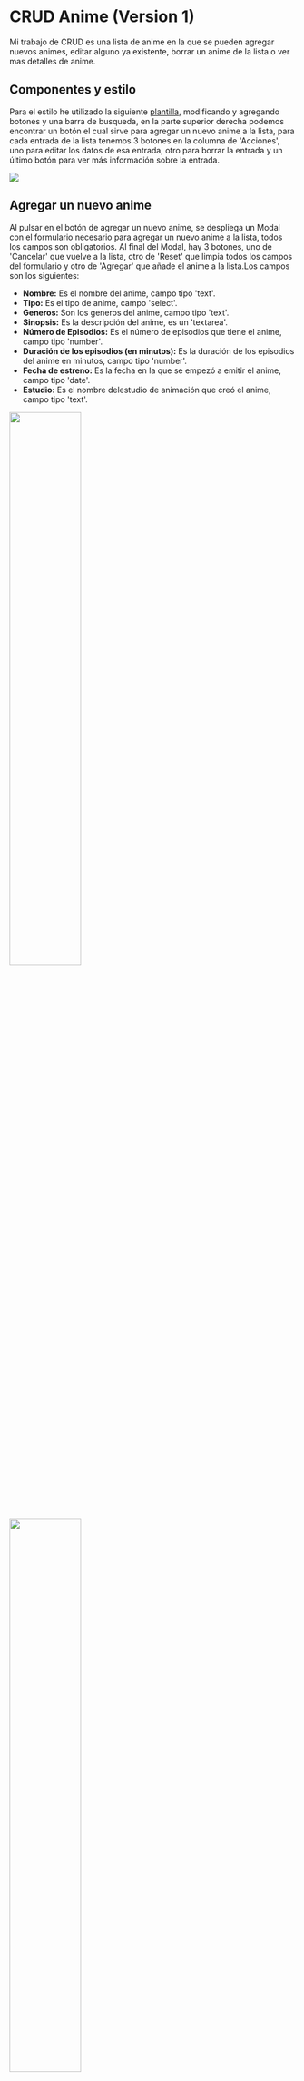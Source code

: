 # CRUD Anime (Version 1)

Mi trabajo de CRUD es una lista de anime en la que se pueden agregar nuevos animes, editar alguno ya existente, borrar un anime de la lista o ver mas detalles de anime.

## Componentes y estilo

Para el estilo he utilizado la siguiente [plantilla](https://www.tutorialrepublic.com/snippets/preview.php?topic=bootstrap&file=crud-data-table-for-database-with-modal-form), modificando y agregando botones y una barra de busqueda, en la parte superior derecha podemos encontrar un botón el cual sirve para agregar un nuevo anime a la lista, para cada entrada de la lista tenemos 3 botones en la columna de 'Acciones', uno para editar los datos de esa entrada, otro para borrar la entrada y un último botón para ver más información sobre la entrada.

<img src="capturas-CRUD/01-Pagina Principal.png">

## Agregar un nuevo anime

Al pulsar en el botón de agregar un nuevo anime, se despliega un Modal con el formulario necesario para agregar un nuevo anime a la lista, todos los campos son obligatorios. Al final del Modal, hay 3 botones, uno de 'Cancelar' que vuelve a la lista, otro de 'Reset' que limpia todos los campos del formulario y otro de 'Agregar' que añade el anime a la lista.Los campos son los siguientes:

- <b>Nombre:</b> Es el nombre del anime, campo tipo 'text'.
- <b>Tipo:</b> Es el tipo de anime, campo 'select'.
- <b>Generos:</b> Son los generos del anime, campo tipo 'text'.
- <b>Sinopsis:</b> Es la descripción del anime, es un 'textarea'.
- <b>Número de Episodios:</b> Es el número de episodios que tiene el anime, campo tipo 'number'.
- <b>Duración de los episodios (en minutos):</b> Es la duración de los episodios del anime en minutos, campo tipo 'number'.
- <b>Fecha de estreno:</b> Es la fecha en la que se empezó a emitir el anime, campo tipo 'date'.
- <b>Estudio:</b> Es el nombre delestudio de animación que creó el anime, campo tipo 'text'.

<img style="margin: 0 auto" src="capturas-CRUD/02-1-Modal agregar anime.png" width="50%">
<img style="margin: 0 auto" src="capturas-CRUD/02-2-Botones modal agregar anime.png" width="50%">

## Editar un anime

Al editar un anime se nos abre un Modal con todos los datos del anime en sus respectivos campos de formulario, no se puede dejar un campo de formulario en blanco, y al final tiene 2 botones, uno de 'Cancelar' para volver a la lista de anime y oreo de 'Guardar Cambios' para actualizar los datos del anime.

<img style="margin: 0 auto" src="capturas-CRUD/03-1-Modal editar anime.png" width="50%">
<img style="margin: 0 auto" src="capturas-CRUD/03-2-Boton modal editar anime.png" width="50%">

## Borrar un anime

Al borrar un anime se abre un Modal pidiendo confirmación para borrar el anime de la lista.

<img style="margin: 0 auto" src="capturas-CRUD/04-Modal Eliminar Anime.png" width="50%">

## Ver detalles de un anime

En la sección de ver detalles de un anime, se noa abre un Modal mostrando todos los datos del anime seleccionado.

<img style="margin: 0 auto" src="capturas-CRUD/05-1-Modal detalles anime.png" width="50%">
<img style="margin: 0 auto" src="capturas-CRUD/05-2-Boton modal detalles anime.png" width="50%">

## Barra de búsqueda

He añadido una barra de búsqueda la cual busca una entrada de la lista por el nombre.

<img src="capturas-CRUD/06-Barra de busqueda funcional.png">

# Cambios de la versión 2

## Login

He implementado un login con una tabla más en la base de datos donde se comprueba que el usuario esté registrado para acceder al CRUD.

<img src="capturas-CRUD/07-Pantalla login.PNG">

Si el usuario está en la base de datos podrá acceder al CRUD y se mostrará su nombre en el encabezado de la tabla, junto con un botón de 'Logout'.

<img src="capturas-CRUD/12-Identificacion del usuario en el crud.PNG">

Si por el contrario el usuario no está en la base de datos, o el nombre de usuario/contraseña son incorrectos, mostrará un mensaje de error junto a un botón para volver a la pantalla de login.

<img src="capturas-CRUD/08-Login incorrecto.PNG">

## Registro

Debajo del login hay un enlace a un formulario de registro para registrar un usuario en la base de datos.

<img src="capturas-CRUD/09-Pagina de registro.PNG">

Si se registra a un usuario muestra un mensaje diciendo que se ha registrado correctamente junto con un botón para volver al login.

<img src="capturas-CRUD/10-Registro correcto.PNG">

Pero si se intenta registrar un usuario que ya existe en la base de datos, muestra un mensaje diciendo que el usuario ya existe y un botón para volver al registro.

<img src="capturas-CRUD/11-Registro de usuario existente.PNG">

## Características extras
- Si desde la pantalla de login, mediante la URL intentamos acceder al CRUD, se hace una redireccion a la pantalla de login.
- La contraseña de los usuarios en la base de datos está encriptada.
